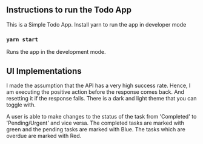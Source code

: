 ## Instructions to run the Todo App

This is a Simple Todo App.
Install yarn to run the app in developer mode

### `yarn start`

Runs the app in the development mode.

## UI Implementations
I made the assumption that the API has a very high success rate.
Hence, I am executing the positive action before the response comes back.
And resetting it if the response fails.
There is a dark and light theme that you can toggle with.

A user is able to make changes to the status of the task from 'Completed' to 'Pending/Urgent' and vice versa.
The completed tasks are marked with green and the pending tasks are marked with Blue.
The tasks which are overdue are marked with Red.
